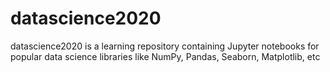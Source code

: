 # datascience2020
datascience2020 is a learning repository containing Jupyter notebooks for popular data science libraries like NumPy, Pandas, Seaborn, Matplotlib, etc

